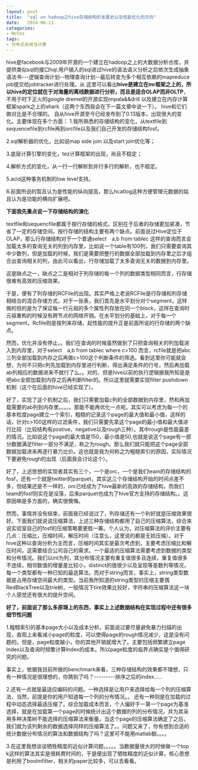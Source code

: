 ```yaml
---
layout: post
title:  "sql on hadoop之hive存储结构的发展史以及性能优化的方向"
date:   2014-06-11
categories: 
- Notes 
tags:
- 分布式系统与计算
---
```

hive是facebook与2009年开源的一个建立在hadoop之上的大数据分析仓库，并提供类似sql的接口hql.用户输入的sql进过hive的语法语义分析之后依次生成抽象语法书---逻辑查询计划--物理查询计划--最后转变为多个相互依赖的mapreduce job提交给jobtracker进行处理。从
这里可以看出**hive是建立在mr框架之上的，所以hive的定位就在于对海量的离线数据进行分析，而且是适合OLAP而非OLTP**，不用于时下正火的google dremel的开源实现impala&&drill 以及建立在内存计算框架spark之上的shark（这两个东西我会在下一篇文章中说一下）。
hive和它们做对比是不合理的。
自从hive开源至今已经发布到了0.13版本，出现很大的变化。主要体现在多个方面：
1.我所熟悉的存储结构的变化，从textfile到sequencefile到rcfile再到orcfile以及我们自己开发的存储结构fosf。
    
2.sql解析器的优化，比如说map side join 以及start join优化等；
    
3.底层计算引擎的变化，tez计算框架的出现，尚且不稳定；
    
4.解析方式的变化，从一行一行解析到并行多行的解析，也不稳定。
    
5.acid这种事务机制的low level支持。
    
6.前面所说的暂且认为是性能的纵向提高，那么hcatlog这种方便管理元数据的姑且认为是功能的横向扩展吧。
    
**下面我先重点说一下存储结构的演化**
    
textfile和sequencfile都属于按行存储的格式，区别在于后者的存储更加紧凑，节省了一定的存储空间。按行存储的结构主要有两个缺点。前面说过Hive定位于OLAP，那么行存储结构对于一个普通select　a,b from tablec 这样的查询而言会加载太多的查询无关的列到内存里，比如说一个table有100列，我们只需要查询其中少数列，但是加载的时候，我们是需要把整行的数据全部加载到内存里之后才组合出查询相关的列，由此可以看出，行存储加载了太多查询无关的数据到内存里。
    
这是缺点之一，缺点之二是相对于列存储的每一个列的数据类型相同而言，行存储很难有高效的压缩效果。
    
    
于是，便有了列存储的RCFile的出现。其实严格上老说RCFile是行存储和列存储相结合的混合存储方式，对于一张表，我们首先是水平划分对个segment，这样做的目的是为了保证每一行元祖的多个属性列存放在同一个block，这样在查询时元祖重构的时候没有跨节点的网络开销。在水平划分的基础上，对于每一个segment，Rcfile则是按列来存储，起性能的提升正是前面所说的行存储的两个缺点。
    
然而，优化并没有停止。。我们在查询的时候虽然做到了只把查询相关的列加载进入到内存里，对于select　a,b from tablec where c>100  而言，rcfile就是把abc三列全部加载到内存之后再做c>100这个判断条件的筛选。看到这里你可能就会想，为何不只把c列先加载到内存里进行判断，得出满足条件的行号，然后再加载ab列相应的数据进来不就行了么。。对的，但是hive以前的执行逻辑据我所知是是吧abc全部加载到内存之后再判断filter的。所以这里就需要实现filter pushdown机制（这个在后面的hive已经实现了）。
    
好了，实现了这个机制之后，我们只需要加载c列的全部数据到内存里，然和再加载需要的ab列到内存里。。。。。那能不能再优化一点呢。其实可以考虑为每一个的基本粒度page建立一个索引，粗糙的记录这个page的最大值和最小值，这样的话，针对c>100这样的过滤条件，我们只需要先拿这个page的最小值和最大值进行比较（比较结构有postive，negative以及rough三种）。其中rough是性能最差的情况。比如说这个page的最大值是150，最小值是50,也就是说这个page有一部分数据满足filter一部分不满足，称之为rough。那么我们就只能把这个page全部数据加载进来再逐行暴力比价。这也就是我为何称之为粗糙索引的原因，实际情况下要避免rough的出现（后面我会讨论这个）。
   
好了，上述思想的实现者其实有三个，一个是orc，一个是我们team的存储结构的fosf，还有一个就是twitter的parquet，其实这三个存储结构开始的时间点差不多，但结果还是不一样的，orc已经成为了hive最新的高效的存储结构，而我们team的fosf则实在是没落，后来parquet也成为了hive官方支持的存储结构。。这原因嘛是多方面的，确实很懊悔。
   
然而，事情并没有结束，前面我已经说过了，列存储还有一个利好就是压缩效果很好。下面我们就说说压缩算法，上述三种存储结构都用了自己的压缩算法，综合来说实验室自己的fosf的压缩策略要更胜一筹。个人认为，对压缩算法的评价主要有几点：压缩比，压缩时间，解压时间（注意么，这里说的都是无损压缩）。对于hive这种以查询分析为主而言，压缩时间其实是最次考虑到，主要考虑压缩比和解压时间，这需要结合公司自己的需求。一个最适的压缩算法需要考虑到数据的类型和分布情况。我们以int为列，其分布情况主要有重复值很多且连续，重复值很多不连续，相邻数值的增量差比较小，distinct的值很少以及呈现等差数列等情况，每一个类型都有一种已知的最适算法。而对于string而言，事实上，string类型数据是占用存储空间最大的类型。当前我所知道的string类型的压缩主要偶RedBlackTree以及trie树，一般情况下tire效果比较好，字符串的压缩算法这一块个人感觉还有很大的提升空间。
  
**好了，前面说了那么多原理上的东西，事实上上述数据结构在实现过程中还有很多细节性问题**
 
1.粗糙索引的基本page大小以及成本分析。前面说过要尽量避免暴力扫描的出现，直观上来看减小page的粒度，可以使得page的rough情况减少，这是没有问题的。但是，page粒度越小，你的其他开销就增大了。主要包括频繁建立page Index以及查询时频繁计算Index的成本。所以page粒度的临界点确实是个值得研究的问题。
  
事实上，依据我目前所做的benchmark来看，三种存储结构的效果都不理想，只有一种情况是很理想的，你猜到了吗？---------排序之后的index.....
 
2.还有一点就是最适应编码的问题。一种选择是让用户来选择给每一个列的压缩算法，当然，前提是你的用户知道每一个列的分布情况。。
 还有一种则是在加载的过程中动态选择最适压缩了。综合加载成本而言，个人偏好于一第一个page为基准选择，就是在加载第一个page的时候统计出这个数据的列的分布情况，并为其采用多种决策树不能选择的压缩算法来衡量。当这个page的压缩算法确定了之后，我们就为该列剩余的数据选择同样的压缩算法了。。问题又来了，你有想到合适的统计数据分布情况的算法和数据结构了吗？这里可不能用matlab额。。。。
 
3.在这里我想谈谈牺牲精度的近似计算问题。。。。。当数据量很大的时候做一个top k这样的算法其实是很耗费时间的，于是便出现了牺牲精度的近似计算，核心思想是利用了boolmfilter，相关的paper比较多，可以去看看。
 
